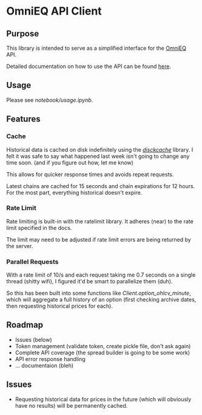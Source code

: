 # OmniEQ API Client

## Purpose

This library is intended to serve as a simplified interface for the [OmniEQ](https://omnieq.com/) API.

Detailed documentation on how to use the API can be found [here](https://omnieq.com/about).

## Usage

Please see _notebook/usage.ipynb_.

## Features

### Cache

Historical data is cached on disk indefinitely using the [_disckcache_](https://pypi.org/project/diskcache/) library. I felt it was safe to say what happened last week isn't going to change any time soon. (and if you figure out how, let me know)

This allows for quicker response times and avoids repeat requests.

Latest chains are cached for 15 seconds and chain expirations for 12 hours.  For the most part, everything historical doesn't expire.


### Rate Limit

Rate limiting is built-in with the ratelimit library. It adheres (near) to the rate limit specified in the docs. 

The limit may need to be adjusted if rate limit errors are being returned by the server. 


### Parallel Requests

With a rate limit of 10/s and each request taking me 0.7 seconds on a single thread (shitty wifi), I figured it'd be smart to parallelize them (duh).

So this has been built into some functions like _Client.option_ohlcv_minute_, which will aggregate a full history of an option (first checking archive dates, then requesting historical prices for each).

## Roadmap

* Issues (below)
* Token management (validate token, create pickle file, don't ask again)
* Complete API coverage (the spread builder is going to be some work)
* API error response handling
* ... documentaion (bleh)

## Issues

* Requesting historical data for prices in the future (which will obviously have no results) will be permanently cached. 